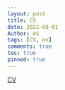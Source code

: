 ```yaml
---
layout: post
title: CV
date: 2022-08-01
Author: AS 
tags: [CV, en]
comments: true
toc: true
pinned: true
---
```


[CV](https://github.com/uless/personal/raw/master/archive/CV%20Anqi%20Shao.pdf/ "CV")

